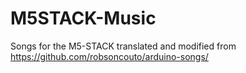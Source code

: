 # M5STACK-Music

Songs for the M5-STACK translated and modified from https://github.com/robsoncouto/arduino-songs/
